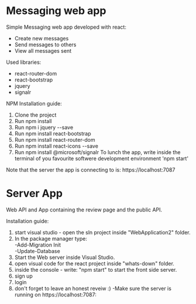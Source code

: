 # Messaging web app
Simple Messaging web app developed with react:
- Create new messages
- Send messages to others
- View all messages sent

Used libraries:
- react-router-dom
- react-bootstrap
- jquery 
- signalr

NPM Installation guide:

1. Clone the project
2. Run  npm install
3. Run  npm i jquery --save
4. Run  npm install react-bootstrap
5. Run  npm install react-router-dom
6. Run  npm install react-icons --save
7. Run npm install @microsoft/signalr
To lunch the app, write inside the terminal of you favourite softwere development environment 'npm start'


Note that the server the app is connecting to is: https://localhost:7087

# Server App
Web API and App containing the review page and the public API.

Installation guide:
1. start visual studio - open the sln project inside "WebApplication2" folder.
2. In the package manager type: 
<br/>	-Add-Migration Init
<br/>	-Update-Database
3. Start the Web server inside Visual Studio.
4. open visual code for the react project inside "whats-down" folder.
5. inside the console - write: "npm start" to start the front side server.
6. sign up
7. login
8. don't forget to leave an honest reveiw :)
 -Make sure the server is running on https://localhost:7087:

